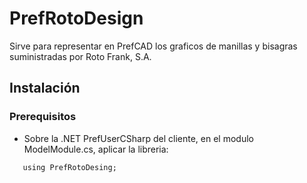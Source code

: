 # PrefRotoDesign
Sirve para representar en PrefCAD los graficos de manillas y bisagras suministradas por Roto Frank, S.A. 

## Instalación

### Prerequisitos

- Sobre la .NET PrefUserCSharp del cliente, en el modulo ModelModule.cs, aplicar la libreria: 
```bash[c#]
   using PrefRotoDesing;
```  
  
